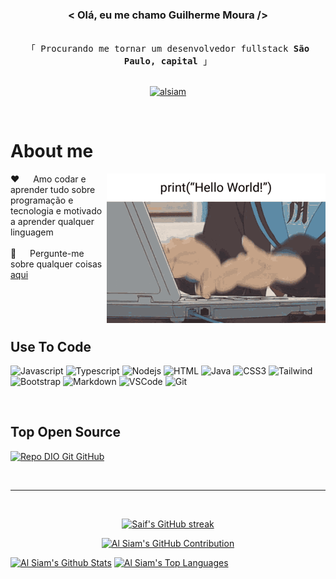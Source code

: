 <h3 align="center">
      &lt; Olá, eu me chamo Guilherme Moura /&gt;
</h3>

<p align="center"> 
  <samp>
    <br>
    「 Procurando me tornar um desenvolvedor fullstack <b>São Paulo, capital</b> 」
    <br>
    <br>
  </samp>
</p>

<p align="center">
 <a href="https://www.linkedin.com/in/guilherme-moura-13a991259/" target="_blank">
  <img src="https://img.shields.io/badge/LinkedIn-0077B5?style=for-the-badge&logo=linkedin&logoColor=white" alt="alsiam"/>
 </a>
</p>
<br />

<!-- About Section -->

# About me

<p>
 <img align="right" width="350" src="coding-anime.gif" alt="Coding gif" />
  
 ❤️ &emsp; Amo codar e aprender tudo sobre programação e tecnologia e motivado a aprender qualquer linguagem<br/><br/>
 💬 &emsp; Pergunte-me sobre qualquer coisas [aqui](https://github.com/gumeeee)

</p>

<br/>
<br/>
<br/>

## Use To Code

![Javascript](https://img.shields.io/badge/Javascript-F0DB4F?style=for-the-badge&labelColor=black&logo=javascript&logoColor=F0DB4F)
![Typescript](https://img.shields.io/badge/Typescript-077ece?style=for-the-badge&labelColor=black&logo=typescript&logoColor=077ece)
![Nodejs](https://img.shields.io/badge/Nodejs-3C873A?style=for-the-badge&labelColor=black&logo=node.js&logoColor=3C873A)
![HTML](https://img.shields.io/badge/HTML5-E34F26?style=for-the-badge&logo=html5&logoColor=white)
![Java](https://img.shields.io/badge/Java-E34F26?style=for-the-badge&logo=java&logoColor=white)
![CSS3](https://img.shields.io/badge/CSS3-1572B6?style=for-the-badge&logo=css3&logoColor=white)
![Tailwind](https://img.shields.io/badge/Tailwind_CSS-092749?style=for-the-badge&logo=tailwindcss&logoColor=06B6D4&labelColor=000000)
![Bootstrap](https://img.shields.io/badge/Bootstrap-563D7C?style=for-the-badge&logo=bootstrap&logoColor=white)
![Markdown](https://img.shields.io/badge/Markdown-000000?style=for-the-badge&logo=markdown&logoColor=white)
![VSCode](https://img.shields.io/badge/Visual_Studio-0078d7?style=for-the-badge&logo=visual%20studio&logoColor=white)
![Git](https://img.shields.io/badge/Git-F05032?style=for-the-badge&logo=git&logoColor=white)

<br/>

## Top Open Source

[![Repo DIO Git GitHub](https://github-readme-stats.vercel.app/api/pin/?username=gumeeee&repo=dio-lab-open-source&bg_color=000&border_color=30A3DC&show_icons=true&icon_color=30A3DC&title_color=E94D5F&text_color=FFF)](https://github.com/gumeeee/dio-lab-open-source)

<br/>
<hr/>
<br/>

<p align="center">
  <a href="https://github.com/gumeeee">
    <img src="https://github-readme-streak-stats.herokuapp.com/?user=gumeeee&theme=radical&border=7F3FBF&background=0D1117" alt="Saif's GitHub streak"/>
  </a>
</p>

<p align="center">
  <a href="https://github.com/gumeeee">
    <img src="https://github-profile-summary-cards.vercel.app/api/cards/profile-details?username=gumeeee&theme=radical" alt="Al Siam's GitHub Contribution"/>
  </a>
</p>

<a> 
    <a href="https://github.com/gumeeee"><img alt="Al Siam's Github Stats" src="https://denvercoder1-github-readme-stats.vercel.app/api?username=gumeeee&show_icons=true&count_private=true&theme=react&border_color=7F3FBF&bg_color=0D1117&title_color=F85D7F&icon_color=F8D866" height="192px" width="49.5%"/></a>
  <a href="https://github.com/gumeeee"><img alt="Al Siam's Top Languages" src="https://denvercoder1-github-readme-stats.vercel.app/api/top-langs/?username=gumeeee&langs_count=8&layout=compact&theme=react&border_color=7F3FBF&bg_color=0D1117&title_color=F85D7F&icon_color=F8D866" height="192px" width="49.5%"/></a>
  <br/>
</a>
